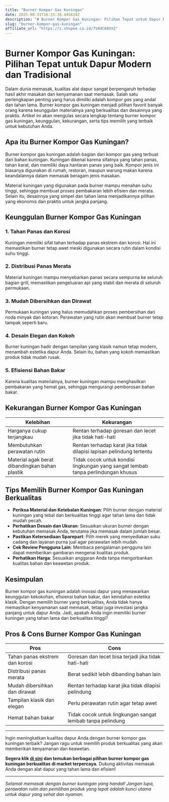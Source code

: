 ```yaml
---
title: "Burner Kompor Gas Kuningan"
date: 2025-08-31T16:33:38.445834Z
description: "# Burner Kompor Gas Kuningan: Pilihan Tepat untuk Dapur Modern dan Tradisional..."
slug: "burner-kompor-gas-kuningan"
affiliate_url: "https://s.shopee.co.id/7V44C68VX2"
---
```

# Burner Kompor Gas Kuningan: Pilihan Tepat untuk Dapur Modern dan Tradisional

Dalam dunia memasak, kualitas alat dapur sangat berpengaruh terhadap hasil akhir masakan dan kenyamanan saat memasak. Salah satu perlengkapan penting yang harus dimiliki adalah *kompor gas* yang andal dan tahan lama. Burner kompor gas kuningan menjadi pilihan favorit banyak orang karena keunggulan materialnya yang berkualitas dan desainnya yang praktis. Artikel ini akan mengulas secara lengkap tentang burner kompor gas kuningan, keunggulan, kekurangan, serta tips memilih yang terbaik untuk kebutuhan Anda.

## Apa itu Burner Kompor Gas Kuningan?

Burner kompor gas kuningan adalah bagian dari kompor gas yang terbuat dari bahan kuningan. Kuningan dikenal karena sifatnya yang tahan panas, tahan karat, dan memiliki daya hantaran panas yang baik. Kompor jenis ini biasanya digunakan di rumah, restoran, maupun warung makan karena keandalannya dalam memasak beragam jenis masakan.

Material kuningan yang digunakan pada burner mampu menahan suhu tinggi, sehingga membuat proses pembakaran lebih efisien dan merata. Selain itu, desainnya yang simpel dan tahan lama menjadikannya pilihan yang ekonomis dan praktis untuk jangka panjang.

## Keunggulan Burner Kompor Gas Kuningan

### 1. Tahan Panas dan Korosi  
Kuningan memiliki sifat tahan terhadap panas ekstrem dan korosi. Hal ini memastikan burner tetap awet meski digunakan secara rutin dalam kondisi suhu tinggi.

### 2. Distribusi Panas Merata  
Material kuningan mampu menyebarkan panas secara sempurna ke seluruh bagian grill, memastikan pengeluaran api yang stabil dan merata di seluruh permukaan.

### 3. Mudah Dibersihkan dan Dirawat  
Permukaan kuningan yang halus memudahkan proses pembersihan dari noda minyak dan kotoran. Perawatan yang rutin akan membuat burner tetap tampak seperti baru.

### 4. Desain Elegan dan Kokoh  
Burner kuningan hadir dengan tampilan yang klasik namun tetap modern, menambah estetika dapur Anda. Selain itu, bahan yang kokoh memastikan produk tidak mudah rusak.

### 5. Efisiensi Bahan Bakar  
Karena kualitas materialnya, burner kuningan mampu menghasilkan pembakaran yang hemat gas, sehingga mengurangi pemborosan bahan bakar.

## Kekurangan Burner Kompor Gas Kuningan

| Kelebihan                         | Kekurangan                              |
|----------------------------------|----------------------------------------|
| Harganya cukup terjangkau       | Rentan terhadap goresan dan lecet jika tidak hati-hati |
| Membutuhkan perawatan rutin      | Rentan terhadap karat jika tidak dilapisi lapisan pelindung tertentu |
| Material agak berat dibandingkan bahan plastik | Tidak cocok untuk kondisi lingkungan yang sangat lembab tanpa perlindungan khusus |

## Tips Memilih Burner Kompor Gas Kuningan Berkualitas

- **Periksa Material dan Ketebalan Kuningan**: Pilih burner dengan material kuningan yang tebal dan berkualitas tinggi agar tahan lama dan tidak mudah pecah.
- **Perhatikan Desain dan Ukuran**: Sesuaikan ukuran burner dengan kebutuhan memasak Anda, terutama jika memasak dalam jumlah besar.
- **Pastikan Ketersediaan Sparepart**: Pilih merek yang menyediakan suku cadang dan layanan purna jual agar perawatan lebih mudah.
- **Cek Review Pengguna Lain**: Membaca pengalaman pengguna lain dapat memberikan gambaran mengenai kualitas produk.
- **Perhatikan Harga**: Sesuaikan anggaran Anda tanpa mengorbankan kualitas bahan dan keawetan produk.

## Kesimpulan

Burner kompor gas kuningan adalah inovasi dapur yang menawarkan keunggulan kekokohan, efisiensi bahan bakar, dan keindahan estetika klasik. Dengan memilih burner yang berkualitas, Anda tidak hanya memastikan kenyamanan saat memasak, tetapi juga investasi jangka panjang untuk dapur Anda. Jadi, apakah Anda ingin memiliki burner kuningan yang tahan lama dan berkualitas tinggi?

## Pros & Cons Burner Kompor Gas Kuningan

| **Pros**                                     | **Cons**                                         |
|----------------------------------------------|--------------------------------------------------|
| Tahan panas ekstrem dan korosi             | Goresan dan lecet bisa terjadi jika tidak hati-hati |
| Distribusi panas merata                     | Berat sedikit lebih dibanding bahan lain        |
| Mudah dibersihkan dan dirawat             | Rentan terhadap karat jika tidak dilapisi pelindung |
| Tampilan klasik dan elegan                  | Perlu perawatan rutin agar tetap awet          |
| Hemat bahan bakar                          | Tidak cocok untuk lingkungan sangat lembab tanpa pelindung |

---

Ingin meningkatkan kualitas dapur Anda dengan burner kompor gas kuningan terbaik? Jangan ragu untuk memilih produk berkualitas yang akan memberikan kenyamanan dan keawetan. 

**Segera klik [di sini](https://s.shopee.co.id/7V44C68VX2) dan temukan berbagai pilihan burner kompor gas kuningan berkualitas di market terpercaya.** Dukung aktivitas memasak Anda dengan alat dapur yang tahan lama dan efisien!

---

*Selamat memasak dengan burner kuningan yang handal! Jangan lupa, perawatan rutin dan pemilihan produk yang tepat adalah kunci utama untuk dapur yang sehat dan nyaman.*